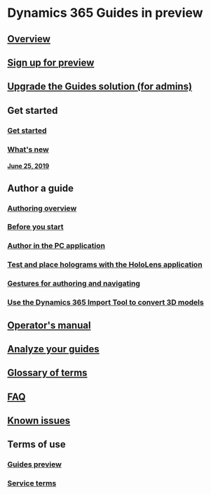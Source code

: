 # Dynamics 365 Guides in preview
## [Overview](index.md)
## [Sign up for preview](setup.md)
## [Upgrade the Guides solution (for admins)](upgrade.md)
## Get started
### [Get started](get-started.md)
### [What's new](new.md)
#### [June 25, 2019](new-june.md)
## Author a guide
### [Authoring overview](authoring-overview.md)
### [Before you start](before-you-start.md)
### [Author in the PC application](pc-authoring.md)
### [Test and place holograms with the HoloLens application](hololens-authoring.md)
### [Gestures for authoring and navigating](authoring-gestures.md)
### [Use the Dynamics 365 Import Tool to convert 3D models](import-tool.md)
## [Operator's manual](operator-guide.md)
## [Analyze your guides](analytics-guide.md)
## [Glossary of terms](glossary.md)
## [FAQ](faq.md)
## [Known issues](known-issues.md)
## Terms of use
### [Guides preview](../legal/guides-preview.md)
### [Service terms](../legal/guides-service-terms.md)


